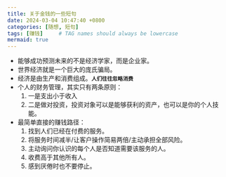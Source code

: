 ```yaml
---
title: 关于金钱的一些短句
date: 2024-03-04 10:47:40 +0800
categories: [随想, 短句]
tags: [赚钱]     # TAG names should always be lowercase
mermaid: true
---
```


- 能够成功预测未来的不是经济学家，而是企业家。
- 世界经济就是一个巨大的庞氏骗局。
- 经济是由生产和消费组成。__`人们往往忽略消费`__
- 个人的财务管理，其实只有两条原则：
    1. 一是支出小于收入
    2. 二是做对投资，投资对象可以是能够获利的资产，也可以是你的个人技能。
- 最简单直接的赚钱路径：
    1. 找到人们已经在付费的服务。
    2. 将服务时间减半/让客户操作简易两倍/主动承担全部风险。
    3. 主动询问你认识的每个人是否知道需要该服务的人。
    4. 收费高于其他所有人。
    5. 感到厌倦时也不要停止。
